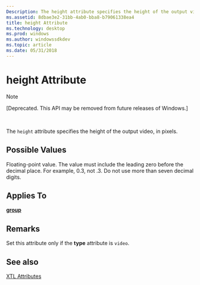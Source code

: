 ```yaml
---
Description: The height attribute specifies the height of the output video, in pixels.
ms.assetid: 8dbae3e2-31bb-4ab0-bba8-b79061338ea4
title: height Attribute
ms.technology: desktop
ms.prod: windows
ms.author: windowssdkdev
ms.topic: article
ms.date: 05/31/2018
---
```


# height Attribute

> [!Note]  
> \[Deprecated. This API may be removed from future releases of Windows.\]

 

The `height` attribute specifies the height of the output video, in pixels.

## Possible Values

Floating-point value. The value must include the leading zero before the decimal place. For example, 0.3, not .3. Do not use more than seven decimal digits.

## Applies To

[**group**](group-element.md)

## Remarks

Set this attribute only if the **type** attribute is `video`.

## See also

<dl> <dt>

[XTL Attributes](xtl-attributes.md)
</dt> </dl>

 

 



